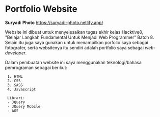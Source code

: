 # Portfolio Website 

**Suryadi Photo**
https://suryadi-photo.netlify.app/

Website ini dibuat untuk menyelesaikan tugas akhir kelas Hacktive8, "Belajar Langkah Fundamental Untuk Menjadi Web Programmer" Batch 8. Selain itu juga saya gunakan untuk menampilkan porfolio saya sebagai fotografer, serta websitenya itu sendiri adalah portfolio saya sebagai *web-developer*.

Dalam pembuatan website ini saya menggunakan teknologi/bahasa pemrograman sebagai berikut:

     1. HTML
     2. CSS
     3. SASS
     4. Javascript
     
     Librari:
     - JQuery
     - JQuery Mobile
     - AOS

